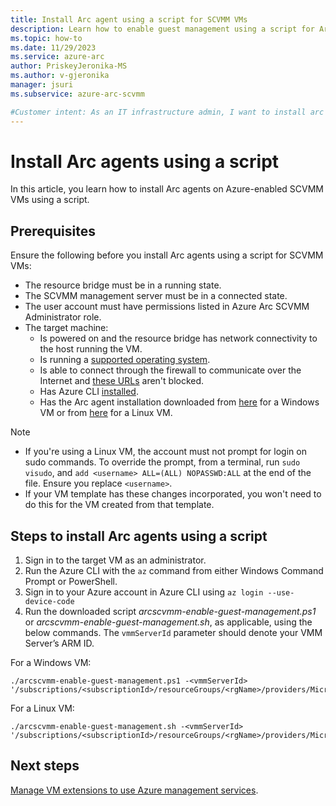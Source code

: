 ```yaml
---
title: Install Arc agent using a script for SCVMM VMs
description: Learn how to enable guest management using a script for Arc enabled SCVMM VMs. 
ms.topic: how-to
ms.date: 11/29/2023
ms.service: azure-arc
author: PriskeyJeronika-MS
ms.author: v-gjeronika
manager: jsuri
ms.subservice: azure-arc-scvmm

#Customer intent: As an IT infrastructure admin, I want to install arc agents to use Azure management services for SCVMM VMs.
---
```



# Install Arc agents using a script

In this article, you learn how to install Arc agents on Azure-enabled SCVMM VMs using a script.

## Prerequisites

Ensure the following before you install Arc agents using a script for SCVMM VMs:

- The resource bridge must be in a running state.
- The SCVMM management server must be in a connected state.
- The user account must have permissions listed in Azure Arc SCVMM Administrator role.
- The target machine:
     - Is powered on and the resource bridge has network connectivity to the host running the VM.
     - Is running a [supported operating system](/azure/azure-arc/servers/prerequisites#supported-operating-systems).
     - Is able to connect through the firewall to communicate over the Internet and [these URLs](/azure/azure-arc/servers/network-requirements?tabs=azure-cloud#urls) aren't blocked.
     - Has Azure CLI [installed](https://learn.microsoft.com/cli/azure/install-azure-cli).
     - Has the Arc agent installation downloaded from [here](https://download.microsoft.com/download/7/1/6/7164490e-6d8c-450c-8511-f8191f6ec110/arcscvmm-enable-guest-management.ps1) for a Windows VM or from [here](https://download.microsoft.com/download/0/9/b/09bd9ef4-a7af-49e5-ad5f-9e8f85fae75b/arcscvmm-enable-guest-management.sh) for a Linux VM.

>[!NOTE]
>- If you're using a Linux VM, the account must not prompt for login on sudo commands. To override the prompt, from a terminal, run `sudo visudo`, and `add <username> ALL=(ALL) NOPASSWD:ALL` at the end of the file. Ensure you replace `<username>`.
>- If your VM template has these changes incorporated, you won't need to do this for the VM created from that template.

## Steps to install Arc agents using a script

1. Sign in to the target VM as an administrator.
2. Run the Azure CLI with the `az` command from either Windows Command Prompt or PowerShell.
3. Sign in to your Azure account in Azure CLI using `az login --use-device-code`
4. Run the downloaded script *arcscvmm-enable-guest-management.ps1* or *arcscvmm-enable-guest-management.sh*, as applicable, using the below commands. The `vmmServerId` parameter should denote your VMM Server’s ARM ID.

For a Windows VM:

```azurecli
./arcscvmm-enable-guest-management.ps1 -<vmmServerId> '/subscriptions/<subscriptionId>/resourceGroups/<rgName>/providers/Microsoft.ScVmm/vmmServers/<vmmServerName>
```

For a Linux VM:

```azurecli
./arcscvmm-enable-guest-management.sh -<vmmServerId> '/subscriptions/<subscriptionId>/resourceGroups/<rgName>/providers/Microsoft.ScVmm/vmmServers/<vmmServerName>
```

## Next steps

[Manage VM extensions to use Azure management services](https://learn.microsoft.com/azure/azure-arc/servers/manage-vm-extensions).